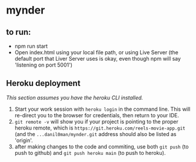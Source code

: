 # mynder

## to run:

- npm run start
- Open index.html using your local file path, or using Live Server (the default port that Liver Server uses is okay, even though npm will say 'listening on port 5001')

## Heroku deployment

_This section assumes you have the heroku CLI installed._

1. Start your work session with `heroku login` in the command line. This will re-direct you to the browser for credentials, then return to your IDE.
2. `git remote -v` will show you if your project is pointing to the proper heroku remote, which is `https://git.heroku.com/reels-movie-app.git` (and the `...danil0man/mynder.git` address should also be listed as 'origin'.
3. after making changes to the code and commiting, use both `git push` (to push to github) and `git push heroku main` (to push to heroku).
